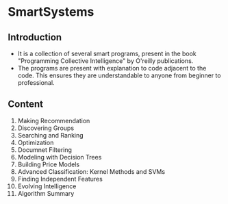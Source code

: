 # SmartSystems

## Introduction
- It is a collection of several smart programs, present in the book "Programming Collective Intelligence" by O'reilly publications.
- The programs are present with explanation to code adjacent to the code. This ensures they are understandable to anyone from beginner to professional.

## Content
1. Making Recommendation
2. Discovering Groups
3. Searching and Ranking
4. Optimization
5. Documnet Filtering
6. Modeling with Decision Trees
7. Building Price Models
8. Advanced Classification: Kernel Methods and SVMs
9. Finding Independent Features
10. Evolving Intelligence
11. Algorithm Summary
